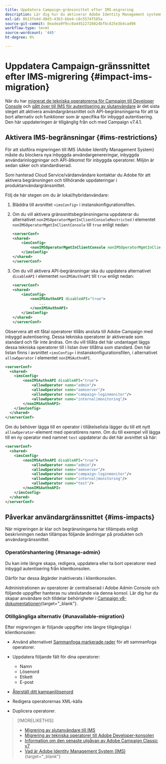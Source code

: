 ```yaml
---
title: Uppdatera Campaign-gränssnittet efter IMS-migrering
description: Lär dig hur du aktiverar Adobe Identity Management systemmigreringsgränssnitt
exl-id: 8b13fe4d-d8d3-43b3-bbe4-c8c5574f585a
source-git-commit: 8eadea9f9cc0a44522726024bfbc825e3b4cad98
workflow-type: tm+mt
source-wordcount: '445'
ht-degree: 0%

---
```


# Uppdatera Campaign-gränssnittet efter IMS-migrering {#impact-ims-migration}

När du har [migrerat de tekniska operatorerna för Campaign till Developer Console](ims-migration.md) och [gått över till IMS för autentisering av slutanvändare](migrate-users-to-ims.md) är det sista steget att aktivera användargränssnittet och API-begränsningarna för att ta bort alternativ och funktioner som är specifika för inbyggd autentisering. Den här uppdateringen är tillgänglig från och med Campaign v7.4.1.

## Aktivera IMS-begränsningar {#ims-restrictions}

För att slutföra migreringen till IMS (Adobe Identify Management System) måste du blockera nya inbyggda användargenereringar, inbyggda användarinloggningar och API-åtkomst för inbyggda operatorer. Miljön är sedan säker och standardiserad.

Som hanterad Cloud Service/värdanvändare kontaktar du Adobe för att aktivera begränsningen och tillhörande uppdateringar i produktanvändargränssnittet.

Följ de här stegen om du är lokal/hybridanvändare:

1. Bläddra till avsnittet `<imsConfig>` i instanskonfigurationsfilen.
1. Om du vill aktivera gränssnittsbegränsningarna uppdaterar du alternativet `nonIMSOperatorMgmtInClientConsoleRestricted` i elementet `nonIMSOperatorMgmtInClientConsole` till `true` enligt nedan:


   ```xml
   <serverConf>
   <shared>
       <imsConfig>
           <nonIMSOperatorMgmtInClientConsole nonIMSOperatorMgmtInClientConsoleRestricted="true"/>
       </imsConfig>
   </shared>
   </serverConf>
   ```

1. Om du vill aktivera API-begränsningar ska du uppdatera alternativet `disableAPI` i elementet `nonIMSAuthnAPI` till `true` enligt nedan:

   ```xml
   <serverConf>
   <shared>
       <imsConfig>
           <nonIMSAuthnAPI disableAPI="true">
               ...
           </nonIMSAuthnAPI>
       </imsConfig>
   </shared>
   </serverConf>
   ```

Observera att ett fåtal operatorer tillåts ansluta till Adobe Campaign med inbyggd autentisering. Dessa tekniska operatorer är aktiverade som standard och får inte ändras. Om du vill tillåta det här undantaget läggs dessa tekniska operatorer till i listan över tillåtna som standard. Den här listan finns i avsnittet `<imsConfig>` i instanskonfigurationsfilen, i alternativet `allowOperator` i elementet `nonIMSAuthnAPI`.

```xml
<serverConf>
  <shared>
    <imsConfig>
        <nonIMSAuthnAPI disableAPI="true">
            <allowOperator name="admin"/>
            <allowOperator name="aemserver"/>
            <allowOperator name="campaign-loginmonitor"/>
            <allowOperator name="internal|monitoring"/>
        </nonIMSAuthnAPI>
    </imsConfig>
  </shared>
</serverConf>
```

Om du behöver lägga till en operator i tillåtelselista lägger du till ett nytt `allowOperator`-element med operatörens namn. Om du till exempel vill lägga till en ny operator med namnet `test` uppdaterar du det här avsnittet så här:

```xml
<serverConf>
  <shared>
    <imsConfig>
        <nonIMSAuthnAPI disableAPI="true">
            <allowOperator name="admin"/>
            <allowOperator name="aemserver"/>
            <allowOperator name="campaign-loginmonitor"/>
            <allowOperator name="internal|monitoring"/>
            <allowOperator name="test"/>
        </nonIMSAuthnAPI>
    </imsConfig>
  </shared>
</serverConf>
```

## Påverkar användargränssnittet {#ims-impacts}

När migreringen är klar och begränsningarna har tillämpats enligt beskrivningen nedan tillämpas följande ändringar på produkten och användargränssnittet.

### Operatörshantering {#manage-admin}

Du kan inte längre skapa, redigera, uppdatera eller ta bort operatorer med inbyggd autentisering från klientkonsolen.

Därför har dessa åtgärder inaktiverats i klientkonsolen.

Administrationen av operatorer är centraliserad i Adobe Admin Console och följande uppgifter hanteras nu uteslutande via denna konsol. Lär dig hur du skapar användare och tilldelar behörigheter i [Campaign v8-dokumentationen](https://experienceleague.adobe.com/en/docs/campaign/campaign-v8/admin/permissions/manage-permissions){target="_blank"}.

### Otillgängliga alternativ {#unavailable-migration}

Efter migreringen är följande uppgifter inte längre tillgängliga i klientkonsolen:

* Använd alternativet [Sammanfoga markerade rader](../../platform/using/updating-data.md#merge-data) för att sammanfoga operatorer.

* Uppdatera följande fält för dina operatorer:
   * Namn
   * Lösenord
   * Etikett
   * E-post

* [Återställ ditt kampanjlösenord](../../production/using/lost-password.md)

* Redigera operatorernas XML-källa

* Duplicera operatorer.


>[!MORELIKETHIS]
>
>* [Migrering av slutanvändare till IMS](migrate-users-to-ims.md)
>* [Migrering av tekniska operatorer till Adobe Developer-konsolen](ims-migration.md)
>* [Information om den senaste utgåvan av Adobe Campaign Classic v7](../../rn/using/latest-release.md)
>* [Vad är Adobe Identity Management System (IMS)](https://helpx.adobe.com/enterprise/using/identity.html){target="_blank"}

